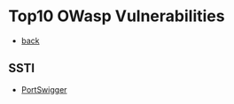 # Top10 OWasp Vulnerabilities
- [back](README.md)

## SSTI
- [PortSwigger](https://portswigger.net/research/server-side-template-injection)